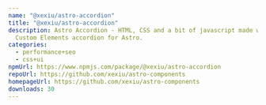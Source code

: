 ```yaml
---
name: "@xexiu/astro-accordion"
title: "@xexiu/astro-accordion"
description: Astro Accordion - HTML, CSS and a bit of javascript made with
  Custom Elements accordion for Astro.
categories:
  - performance+seo
  - css+ui
npmUrl: https://www.npmjs.com/package/@xexiu/astro-accordion
repoUrl: https://github.com/xexiu/astro-components
homepageUrl: https://github.com/xexiu/astro-components
downloads: 30
---
```

